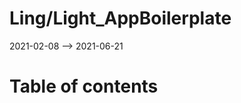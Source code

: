 Ling/Light_AppBoilerplate
================
2021-02-08 --> 2021-06-21




Table of contents
===========





